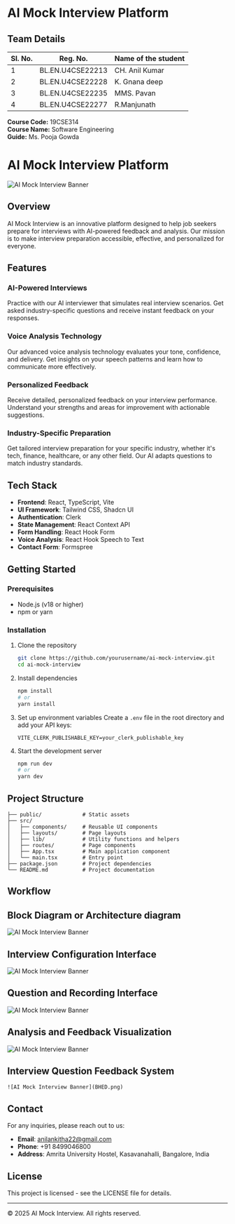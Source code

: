 # AI Mock Interview Platform

## Team Details

| Sl. No. | Reg. No. | Name of the student |
|---------|----------|--------------------|
| 1 | BL.EN.U4CSE22213 | CH. Anil Kumar |
| 2 | BL.EN.U4CSE22228 | K. Gnana deep |
| 3 | BL.EN.U4CSE22235 | MMS. Pavan |
| 4 | BL.EN.U4CSE22277 | R.Manjunath |

**Course Code:** 19CSE314  
**Course Name:** Software Engineering  
**Guide:** Ms. Pooja Gowda

# AI Mock Interview Platform

![AI Mock Interview Banner](public/assets/img/hero.jpg)

## Overview

AI Mock Interview is an innovative platform designed to help job seekers prepare for interviews with AI-powered feedback and analysis. Our mission is to make interview preparation accessible, effective, and personalized for everyone.

## Features

### AI-Powered Interviews
Practice with our AI interviewer that simulates real interview scenarios. Get asked industry-specific questions and receive instant feedback on your responses.

### Voice Analysis Technology
Our advanced voice analysis technology evaluates your tone, confidence, and delivery. Get insights on your speech patterns and learn how to communicate more effectively.

### Personalized Feedback
Receive detailed, personalized feedback on your interview performance. Understand your strengths and areas for improvement with actionable suggestions.

### Industry-Specific Preparation
Get tailored interview preparation for your specific industry, whether it's tech, finance, healthcare, or any other field. Our AI adapts questions to match industry standards.

## Tech Stack

- **Frontend**: React, TypeScript, Vite
- **UI Framework**: Tailwind CSS, Shadcn UI
- **Authentication**: Clerk
- **State Management**: React Context API
- **Form Handling**: React Hook Form
- **Voice Analysis**: React Hook Speech to Text
- **Contact Form**: Formspree

## Getting Started

### Prerequisites

- Node.js (v18 or higher)
- npm or yarn

### Installation

1. Clone the repository
   ```bash
   git clone https://github.com/yourusername/ai-mock-interview.git
   cd ai-mock-interview
   ```

2. Install dependencies
   ```bash
   npm install
   # or
   yarn install
   ```

3. Set up environment variables
   Create a `.env` file in the root directory and add your API keys:
   ```
   VITE_CLERK_PUBLISHABLE_KEY=your_clerk_publishable_key
   ```

4. Start the development server
   ```bash
   npm run dev
   # or
   yarn dev
   ```

## Project Structure

```
├── public/             # Static assets
├── src/
│   ├── components/     # Reusable UI components
│   ├── layouts/        # Page layouts
│   ├── lib/            # Utility functions and helpers
│   ├── routes/         # Page components
│   ├── App.tsx         # Main application component
│   └── main.tsx        # Entry point
├── package.json        # Project dependencies
└── README.md           # Project documentation
```
## Workflow
## Block Diagram or Architecture diagram
   ![AI Mock Interview Banner](Blockdiagram.jpg)
 ## Interview Configuration Interface
   ![AI Mock Interview Banner](Maininterface.png)
## Question and Recording Interface
   ![AI Mock Interview Banner](Questionandrecordinginterface.png)
## Analysis and Feedback Visualization
   ![AI Mock Interview Banner](Interviewanalysis.png)
## Interview Question Feedback System
    ![AI Mock Interview Banner](BHED.png)
## Contact

For any inquiries, please reach out to us:

- **Email**: anilankitha22@gmail.com
- **Phone**: +91 8499046800
- **Address**: Amrita University Hostel, Kasavanahalli, Bangalore, India

## License

This project is licensed - see the LICENSE file for details.

---

© 2025 AI Mock Interview. All rights reserved.
